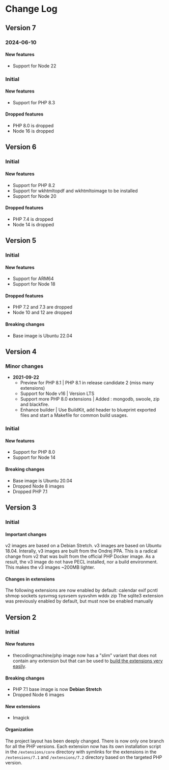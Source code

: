 # Change Log

## Version 7

### 2024-06-10

#### New features

- Support for Node 22

### Initial

#### New features

- Support for PHP 8.3

#### Dropped features

- PHP 8.0 is dropped
- Node 16 is dropped

## Version 6

### Initial

#### New features

- Support for PHP 8.2
- Support for wkhtmltopdf and wkhtmltoimage to be installed
- Support for Node 20

#### Dropped features

- PHP 7.4 is dropped
- Node 14 is dropped

## Version 5

### Initial

#### New features

- Support for ARM64
- Support for Node 18

#### Dropped features

- PHP 7.2 and 7.3 are dropped
- Node 10 and 12 are dropped

#### Breaking changes

- Base image is Ubuntu 22.04


## Version 4

### Minor changes

* **2021-09-22** 
  * Preview for PHP 8.1 | PHP 8.1 in release candidate 2 (miss many extensions)
  * Support for Node v16 | Version LTS
  * Support more PHP 8.0 extensions | Added : mongodb, swoole, zip and blackfire.
  * Enhance builder | Use BuildKit, add header to blueprint exported files and start a Makefile for common build usages.

### Initial

#### New features

- Support for PHP 8.0
- Support for Node 14

#### Breaking changes

- Base image is Ubuntu 20.04
- Dropped Node 8 images
- Dropped PHP 7.1

## Version 3

### Initial

#### Important changes

v2 images are based on a Debian Stretch. v3 images are based on Ubuntu 18.04.
Interally, v3 images are built from the Ondrej PPA. This is a radical change from v2 that was built from the official PHP Docker image. As a result, the v3 image do not have PECL installed, nor a build environment. This makes the v3 images ~200MB lighter.

#### Changes in extensions

The following extensions are now enabled by default: calendar exif pcntl shmop sockets sysvmsg sysvsem sysvshm wddx zip
The sqlite3 extension was previously enabled by default, but must now be enabled manually

## Version 2

### Initial

#### New features

- thecodingmachine/php image now has a "slim" variant that does not contain any extension but that can be used
  to [build the extensions very easily](https://github.com/thecodingmachine/docker-images-php/blob/dfdaa984f0fcc3d66a1b9fef5a6643582deb4d0d/README.md#compiling-extensions-in-the-slim-image).

#### Breaking changes

- PHP 7.1 base image is now **Debian Stretch**
- Dropped Node 6 images

#### New extensions

- Imagick

#### Organization

The project layout has been deeply changed. There is now only one branch for all the PHP versions.
Each extension now has its own installation script in the `/extensions/core` directory with symlinks for the 
extensions in the `/extensions/7.1` and `/extensions/7.2` directory based on the targeted PHP version.
